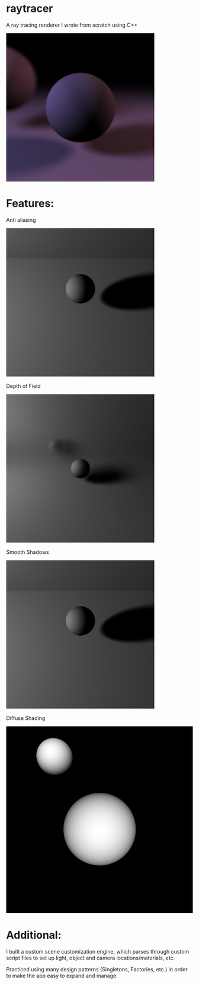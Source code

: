 raytracer
=========
A ray tracing renderer I wrote from scratch using C++

![](https://github.com/wilandrade/raytracer/blob/master/Renders/10-RayTracer.jpg)

Features:
=========
Anti aliasing

![](https://github.com/wilandrade/raytracer/blob/master/Renders/8-With%20Anti-Aliasing%20-%2032%20samples.jpg)

Depth of Field

![](https://github.com/wilandrade/raytracer/blob/master/Renders/9-With%20Depth%20of%20Field.jpg)

Smooth Shadows

![](https://github.com/wilandrade/raytracer/blob/master/Renders/7-FirstSmoothShadows.jpg)

Diffuse Shading

![](https://github.com/wilandrade/raytracer/blob/master/Renders/4-FirstDiffuseRender-Success.jpg)


Additional:
==========
I built a custom scene customization engine, which parses through custom script files to set up light, object and camera locations/materials, etc.

Practiced using many design patterns (Singletons, Factories, etc.) in order to make the app easy to expand and manage.


